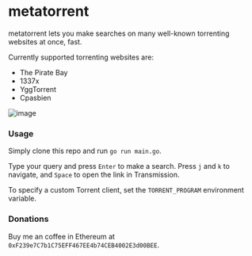 # metatorrent

metatorrent lets you make searches on many well-known torrenting websites at once, fast.

Currently supported torrenting websites are:
- The Pirate Bay
- 1337x
- YggTorrent
- Cpasbien

![image](https://user-images.githubusercontent.com/40673815/198005438-8cb7bb42-fa44-4d57-8ebc-59c6528ae220.png)

### Usage

Simply clone this repo and run `go run main.go`.

Type your query and press `Enter` to make a search. Press `j` and `k` to navigate, and `Space` to open the link in Transmission.

To specify a custom Torrent client, set the `TORRENT_PROGRAM` environment variable.

### Donations

Buy me an coffee in Ethereum at `0xF239e7C7b1C75EFF467EE4b74CEB4002E3d00BEE`.
